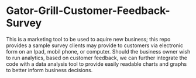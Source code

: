 # Gator-Grill-Customer-Feedback-Survey
This is a marketing tool to be used to aquire new business; this repo provides a sample survey clients may provide to customers via electronic form on an Ipad, mobil phone, or computer. Should the business owner wish to run analytics, based on customer feedback, we can further integrate the code with a data analysis tool to provide easily readable charts and graphs to better inform business decisions.
